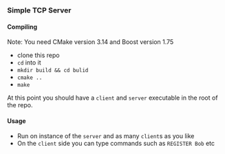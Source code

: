 ### Simple TCP Server

#### Compiling
Note: You need CMake version 3.14 and Boost version 1.75 
* clone this repo
* `cd` into it
* `mkdir build && cd bulid`
* `cmake ..`
* `make`

At this point you should have a `client` and `server` executable in the root of the repo.

#### Usage
* Run on instance of the `server` and as many `client`s as you like
* On the `client` side you can type commands such as `REGISTER Bob` etc
